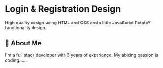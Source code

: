 
# Login & Registration Design

High quality design using HTML and CSS and a little JavaScript RotateY functionality design.



## 🚀 About Me
I'm a full stack developer with 3 years of experience. My abiding passion is coding......

